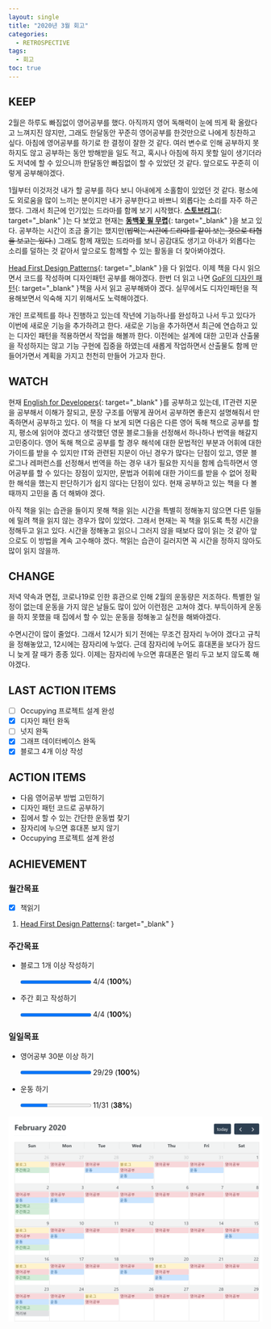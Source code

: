 ```yaml
---
layout: single
title: "2020년 3월 회고"
categories:
  - RETROSPECTIVE
tags:
  - 회고
toc: true
---
```


## KEEP

2월은 하루도 빠짐없이 영어공부를 했다. 아직까지 영어 독해력이 눈에 띄게 확 올랐다고 느껴지진 않지만, 그래도 한달동안 꾸준히 영어공부를 한것만으로 나에게 칭찬하고 싶다. 아침에 영어공부를 하기로 한 결정이 잘한 것 같다. 여러 변수로 인해 공부하지 못하지도 않고 공부하는 동안 방해받을 일도 적고, 혹시나 아침에 하지 못할 일이 생기더라도 저녁에 할 수 있으니까 한달동안 빠짐없이 할 수 있었던 것 같다. 앞으로도 꾸준히 이렇게 공부해야겠다.

1월부터 이것저것 내가 할 공부를 하다 보니 아내에게 소홀함이 있었던 것 같다. 평소에도 외로움을 많이 느끼는 분이지만 내가 공부한다고 바쁘니 외롭다는 소리를 자주 하곤 했다. 그래서 최근에 인기있는 드라마를 함께 보기 시작했다. [**스토브리그**](<https://namu.wiki/w/%EC%8A%A4%ED%86%A0%EB%B8%8C%EB%A6%AC%EA%B7%B8(%EB%93%9C%EB%9D%BC%EB%A7%88)>){: target="\_blank" }는 다 보았고 현재는 [**동백꽃 필 무렵**](https://namu.wiki/w/%EB%8F%99%EB%B0%B1%EA%BD%83%20%ED%95%84%20%EB%AC%B4%EB%A0%B5){: target="\_blank" }을 보고 있다. 공부하는 시간이 조금 줄기는 했지만(~~밥먹는 시간에 드라마를 같이 보는 것으로 타협을 보고는 있다.~~) 그래도 함께 재밌는 드라마를 보니 공감대도 생기고 아내가 외롭다는 소리를 덜하는 것 같아서 앞으로도 함께할 수 있는 활동을 더 찾아봐야겠다.

[Head First Design Patterns](http://www.hanbit.co.kr/store/books/look.php?p_code=B9860513241){: target="\_blank" }을 다 읽었다. 이제 책을 다시 읽으면서 코드를 작성하며 디자인패턴 공부를 해야겠다. 한번 더 읽고 나면 [GoF의 디자인 패턴](http://www.yes24.com/Product/Goods/17525598){: target="\_blank" }책을 사서 읽고 공부해봐야 겠다. 실무에서도 디자인패턴을 적용해보면서 익숙해 지기 위해서도 노력해야겠다.

개인 프로젝트를 하나 진행하고 있는데 작년에 기능하나를 완성하고 나서 두고 있다가 이번에 새로운 기능을 추가하려고 한다. 새로운 기능을 추가하면서 최근에 연습하고 있는 디자인 패턴을 적용하면서 작업을 해볼까 한다. 이전에는 설계에 대한 고민과 산출물을 작성하지는 않고 기능 구현에 집중을 하였는데 새롭게 작업하면서 산출물도 함께 만들어가면서 계획을 가지고 천천히 만들어 가고자 한다.

## WATCH

현재 [English for Developers](http://www.yes24.com/Product/Goods/19992192){: target="\_blank" }를 공부하고 있는데, IT관련 지문을 공부해서 이해가 잘되고, 문장 구조를 어떻게 끊어서 공부하면 좋은지 설명해줘서 만족하면서 공부하고 있다. 이 책을 다 보게 되면 다음은 다른 영어 독해 책으로 공부를 할지, 평소에 읽어야 겠다고 생각했던 영문 블로그들을 선정해서 하나하나 번역을 해갈지 고민중이다. 영어 독해 책으로 공부를 할 경우 해석에 대한 문법적인 부분과 어휘에 대한 가이드를 받을 수 있지만 IT와 관련된 지문이 아닌 경우가 많다는 단점이 있고, 영문 블로그나 레퍼런스를 선정해서 번역을 하는 경우 내가 필요한 지식을 함께 습득하면서 영어공부를 할 수 있다는 장점이 있지만, 문법과 어휘에 대한 가이드를 받을 수 없어 정확한 해석을 했는지 판단하기가 쉽지 않다는 단점이 있다. 현재 공부하고 있는 책을 다 볼때까지 고민을 좀 더 해봐야 겠다.

아직 책을 읽는 습관을 들이지 못해 책을 읽는 시간을 특별히 정해놓지 않으면 다른 일들에 밀려 책을 읽지 않는 경우가 많이 있었다. 그래서 현재는 꼭 책을 읽도록 특정 시간을 정해두고 읽고 있다. 시간을 정해놓고 읽으니 그러지 않을 때보다 많이 읽는 것 같아 앞으로도 이 방법을 계속 고수해야 겠다. 책읽는 습관이 길러지면 꼭 시간을 정하지 않아도 많이 읽지 않을까.

## CHANGE

저녁 약속과 면접, 코로나19로 인한 휴관으로 인해 2월의 운동량은 저조하다. 특별한 일정이 없는데 운동을 가지 않은 날들도 많이 있어 이런점은 고쳐야 겠다. 부득이하게 운동을 하지 못했을 때 집에서 할 수 있는 운동을 정해놓고 실천을 해봐야겠다.

수면시간이 많이 줄었다. 그래서 12시가 되기 전에는 무조건 잠자리 누어야 겠다고 규칙을 정해놓았고, 12시에는 잠자리에 누었다. 근데 잠자리에 누어도 휴대폰을 보다가 잠드니 늦게 잘 때가 종종 있다. 이제는 잠자리에 누으면 휴대폰은 멀리 두고 보지 않도록 해야겠다.

## LAST ACTION ITEMS

- [ ] Occupying 프로젝트 설계 완성
- [x] 디자인 패턴 완독
- [ ] 넛지 완독
- [x] 그래프 데이터베이스 완독
- [x] 블로그 4개 이상 작성

## ACTION ITEMS

- 다음 영어공부 방법 고민하기
- 디자인 패턴 코드로 공부하기
- 집에서 할 수 있는 간단한 운동법 찾기
- 잠자리에 누으면 휴대폰 보지 않기
- Occupying 프로젝트 설계 완성

## ACHIEVEMENT

### 월간목표

- [x] 책읽기

1. [Head First Design Patterns](/book-review/head-first-design-patterns/){: target="\_blank" }

### 주간목표

- 블로그 1개 이상 작성하기

  <progress value="4" max="4"></progress> 4/4 (<b>100%</b>)

- 주간 회고 작성하기

  <progress value="4" max="4"></progress> 4/4 (<b>100%</b>)

### 일일목표

- 영어공부 30분 이상 하기

  <progress value="29" max="29"></progress> 29/29 (<b>100%</b>)

- 운동 하기

  <progress value="11" max="29"></progress> 11/31 (<b>38%</b>)

![January Calendar](/assets/images/retrospective/february-calendar.png)
